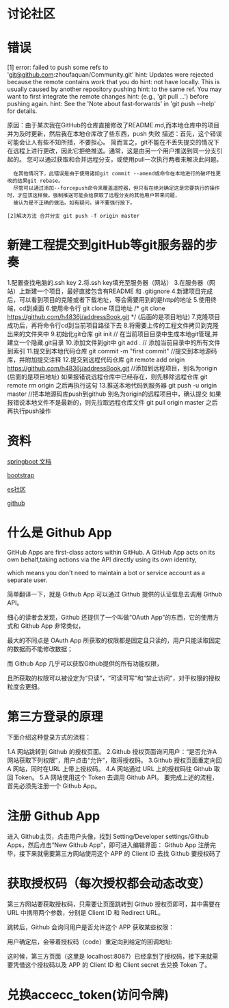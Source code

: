 # 讨论社区

# 错误
[1] error: failed to push some refs to 'git@github.com:zhoufaquan/Community.git'
hint: Updates were rejected because the remote contains work that you do
hint: not have locally. This is usually caused by another repository pushing
hint: to the same ref. You may want to first integrate the remote changes
hint: (e.g., 'git pull ...') before pushing again.
hint: See the 'Note about fast-forwards' in 'git push --help' for details.

   原因：由于某次我在GitHub的仓库直接修改了README.md,而本地仓库中的项目并为及时更新，然后我在本地仓库改了些东西，push 失败
   描述：首先，这个错误可能会让人有些不知所措，不要担心。
      简而言之，git不能在不丢失提交的情况下在远程上进行更改，因此它拒绝推送。通常，这是由另一个用户推送到同一分支引起的。
      您可以通过获取和合并远程分支，或使用pull一次执行两者来解决此问题。
      
      在其他情况下，此错误是由于使用诸如git commit --amend或命令在本地进行的破坏性更改的结果git rebase。
      尽管可以通过添加--forcepush命令来覆盖遥控器，但只有在绝对确定这是您要执行的操作时，才应该这样做。强制推送可能会给获取了远程分支的其他用户带来问题，
      被认为是不正确的做法。如有疑问，请不要强行按下。
      
    [2]解决方法 合并分支 git push -f origin master

# 新建工程提交到gitHub等git服务器的步奏

1.配置查找电脑的.ssh key
2.将.ssh key填充至服务器（网站）
3.在服务器（网站）上新建一个项目，最好直接包含有README 和 .gitignore
4.新建项目完成后，可以看到项目的克隆或者下载地址，等会需要用到的是http的地址
5.使用终端，cd到桌面
6.使用命令行 git clone 项目地址 /* git clone https://github.com/h4836j/addressBook.git */ (后面的是项目地址)
7.克隆项目成功后，再将命令行cd到当前项目路径下去
8.将需要上传的工程文件拷贝到克隆出来的文件夹中
9.初始化git仓库
git init // 在当前项目目录中生成本地git管理,并建立一个隐藏.git目录
10.添加文件到git中
git add . // 添加当前目录中的所有文件到索引
11.提交到本地代码仓库
git commit -m "first commit" //提交到本地源码库，并附加提交注释
12.提交到远程代码仓库
git remote add origin https://github.com/h4836j/addressBook.git //添加到远程项目，别名为origin (后面的是项目地址)
如果报错说远程仓库中已经存在，则先移除远程仓库 git remote rm origin 之后再执行这句
13.推送本地代码到服务器
git push -u origin master //把本地源码库push到github 别名为origin的远程项目中，确认提交
如果报错说本地文件不是最新的，则先拉取远程仓库文件 git pull origin master 之后再执行push操作

# 资料
[springboot 文档](https://docs.spring.io/spring-boot/docs)

[bootstrap](https://v3.bootcss.com/components/#navbar)

[es社区](https://elasticsearch.cn/)

[github](https://github.com/zhoufaquan/Kaola)

# 什么是 Github App

GitHub Apps are first-class actors within GitHub. A GitHub App acts on its own behalf,taking actions via the API directly using its own identity,
 
which means you don't need to maintain a bot or service account as a separate user.
 
 简单翻译一下，就是 Github App 可以通过 Github 提供的认证信息去调用 Github API。
 
 细心的读者会发现，Github 还提供了一个叫做“OAuth App”的东西，它的使用方式和 Github App 非常类似，
 
 最大的不同点是 OAuth App 所获取的权限都是固定且只读的，用户只能读取固定的数据而不能修改数据；
 
 而 Github App 几乎可以获取Github提供的所有功能权限，
 
 且所获取的权限可以被设定为“只读”，“可读可写”和“禁止访问”，对于权限的授权粒度会更细。
 
 # 第三方登录的原理
 
 下面介绍这种登录方式的流程：
 
 1.A 网站跳转到 Github 的授权页面。
 2.Github 授权页面询问用户：“是否允许A网站获取下列权限”，用户点击“允许”，取得授权码。
 3.Github 授权页面重定向回 A 网站，同时在URL 上带上授权码。
 4.A 网站通过 URL 上的授权码往 Github 取回 Token。
 5.A 网站使用这个 Token 去调用 Github API。
 要完成上述的流程，首先必须先注册一个 Github App。
 
 # 注册 Github App
 
 进入 Github主页，点击用户头像，找到 Setting/Developer settings/Github Apps，然后点击“New Github App”，即可进入编辑界面：
 Github App 注册完毕，接下来就需要第三方网站使用这个 APP 的 Client ID 去找 Github 要授权码了
 # 获取授权码（每次授权都会动态改变）
 
 第三方网站要获取授权码，只需要让页面跳转到 Github 授权页即可，其中需要在 URL 中携带两个参数，分别是 Client ID 和 Redirect URL。
 
 跳转后，Github 会询问用户是否允许这个 APP 获取某些权限：
 
 用户确定后，会带着授权码（code）重定向到给定的回调地址:
 
 这时候，第三方页面（这里是 localhost:8087）已经拿到了授权码，接下来就需要凭借这个授权码以及 APP 的 Client ID 和 Client secret 去兑换 Token 了。
 
 
 # 兑换accecc_token(访问令牌)
 